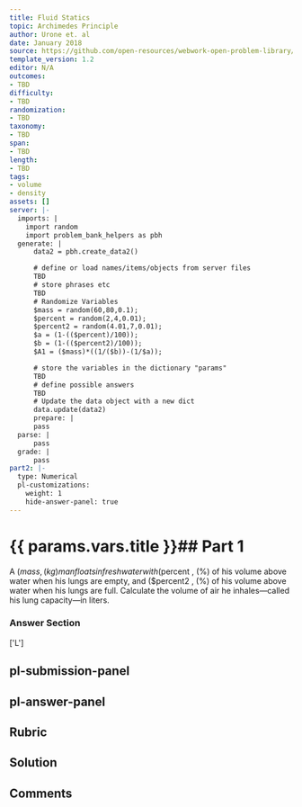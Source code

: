 ```yaml
---
title: Fluid Statics
topic: Archimedes Principle
author: Urone et. al
date: January 2018
source: https://github.com/open-resources/webwork-open-problem-library/tree/master/Contrib/BrockPhysics/College_Physics_Urone/11.Fluid_Statics/NU_U17-11-07-018.pg
template_version: 1.2
editor: N/A
outcomes:
- TBD
difficulty:
- TBD
randomization:
- TBD
taxonomy:
- TBD
span:
- TBD
length:
- TBD
tags:
- volume
- density
assets: []
server: |-
  imports: |
    import random
    import problem_bank_helpers as pbh
  generate: |
      data2 = pbh.create_data2()

      # define or load names/items/objects from server files
      TBD
      # store phrases etc
      TBD
      # Randomize Variables
      $mass = random(60,80,0.1);
      $percent = random(2,4,0.01);
      $percent2 = random(4.01,7,0.01);
      $a = (1-(($percent)/100));
      $b = (1-(($percent2)/100));
      $A1 = ($mass)*((1/($b))-(1/$a));

      # store the variables in the dictionary "params"
      TBD
      # define possible answers
      TBD
      # Update the data object with a new dict
      data.update(data2)
      prepare: |
      pass
  parse: |
      pass
  grade: |
      pass
part2: |-
  type: Numerical
  pl-customizations:
    weight: 1
    hide-answer-panel: true
---
```


# {{ params.vars.title }}## Part 1 
A ($mass , (kg) man floats in freshwater with ($percent , (%) of his volume above water when his lungs are empty, and ($percent2 , (%) of his volume above water when his lungs are full. Calculate the volume of air he inhales—called his lung capacity—in liters. 


### Answer Section 
['L']

## pl-submission-panel 


## pl-answer-panel 


## Rubric 


## Solution 


## Comments 


